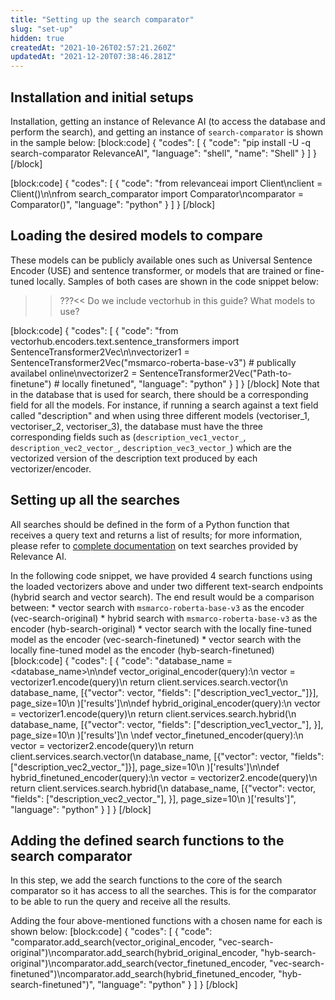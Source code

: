 ```yaml
---
title: "Setting up the search comparator"
slug: "set-up"
hidden: true
createdAt: "2021-10-26T02:57:21.260Z"
updatedAt: "2021-12-20T07:38:46.281Z"
---
```

## Installation and initial setups
Installation, getting an instance of Relevance AI  (to access the database and perform the search), and getting an instance of `search-comparator` is shown in the sample below:
[block:code]
{
  "codes": [
    {
      "code": "pip install -U -q search-comparator RelevanceAI",
      "language": "shell",
      "name": "Shell"
    }
  ]
}
[/block]

[block:code]
{
  "codes": [
    {
      "code": "from relevanceai import Client\nclient = Client()\n\nfrom search_comparator import Comparator\ncomparator = Comparator()",
      "language": "python"
    }
  ]
}
[/block]
## Loading the desired models to compare
These models can be publicly available ones such as Universal Sentence Encoder (USE) and sentence transformer, or models that are trained or fine-tuned locally.
Samples of both cases are shown in the code snippet below:
>>???<< Do we include vectorhub in this guide? What models to use?

[block:code]
{
  "codes": [
    {
      "code": "from vectorhub.encoders.text.sentence_transformers import SentenceTransformer2Vec\n\nvectorizer1 = SentenceTransformer2Vec(\"msmarco-roberta-base-v3\")  # publically availabel online\nvectorizer2 = SentenceTransformer2Vec(\"Path-to-finetune\")         # locally finetuned",
      "language": "python"
    }
  ]
}
[/block]
Note that in the database that is used for search, there should be a corresponding field for all the models. For instance, if running a search against a text field called "description" and when using three different models (vectoriser_1, vectoriser_2, vectoriser_3), the database must have the three corresponding fields such as (`description_vec1_vector_`, `description_vec2_vector_`, `description_vec3_vector_`) which are the vectorized version of the description text produced by each vectorizer/encoder.

## Setting up all the searches
All searches should be defined in the form of a Python function that receives a query text and returns a list of results; for more information, please refer to [complete documentation](https://docs.relevance.ai/docs/better-text-search) on text searches provided by Relevance AI.

In the following code snippet, we have provided 4 search functions using the loaded vectorizers above and under two different text-search endpoints (hybrid search and vector search). The end result would be a comparison between:
    * vector search with `msmarco-roberta-base-v3` as the encoder (vec-search-original)
    * hybrid search with `msmarco-roberta-base-v3` as the encoder (hyb-search-original)
    * vector search with the locally fine-tuned model as the encoder (vec-search-finetuned)
    * vector search with the locally fine-tuned model as the encoder (hyb-search-finetuned)
[block:code]
{
  "codes": [
    {
      "code": "database_name = <database_name>\n\ndef vector_original_encoder(query):\n  vector = vectorizer1.encode(query)\n  return client.services.search.vector(\n      database_name, [{\"vector\": vector, \"fields\": [\"description_vec1_vector_\"]}], page_size=10\n  )['results']\n\ndef hybrid_original_encoder(query):\n  vector = vectorizer1.encode(query)\n  return client.services.search.hybrid(\n      database_name, [{\"vector\": vector, \"fields\": [\"description_vec1_vector_\"], }], page_size=10\n  )['results']\n  \ndef vector_finetuned_encoder(query):\n  vector = vectorizer2.encode(query)\n  return client.services.search.vector(\n      database_name, [{\"vector\": vector, \"fields\": [\"description_vec2_vector_\"]}], page_size=10\n  )['results']\n\ndef hybrid_finetuned_encoder(query):\n  vector = vectorizer2.encode(query)\n  return client.services.search.hybrid(\n      database_name, [{\"vector\": vector, \"fields\": [\"description_vec2_vector_\"], }], page_size=10\n  )['results']",
      "language": "python"
    }
  ]
}
[/block]
## Adding the defined search functions to the search comparator
In this step, we add the search functions to the core of the search comparator so it has access to all the searches. This is for the comparator to be able to run the query and receive all the results.

Adding the four above-mentioned functions with a chosen name for each is shown below:
[block:code]
{
  "codes": [
    {
      "code": "comparator.add_search(vector_original_encoder, \"vec-search-original\")\ncomparator.add_search(hybrid_original_encoder, \"hyb-search-original\")\ncomparator.add_search(vector_finetuned_encoder, \"vec-search-finetuned\")\ncomparator.add_search(hybrid_finetuned_encoder, \"hyb-search-finetuned\")",
      "language": "python"
    }
  ]
}
[/block]